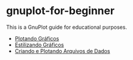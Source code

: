 # gnuplot-for-beginner
This is a GnuPlot guide for educational purposes.

- [Plotando Gráficos ](https://github.com/datachico84/gnuplot-for-beginner/blob/main/chapters/my-first-plot.md)
- [Estilizando Gráficos ](https://github.com/datachico84/gnuplot-for-beginner/blob/main/chapters/styling.md)
- [Criando e Plotando Arquivos de Dados](http://)
